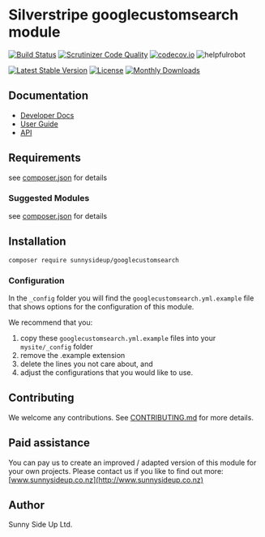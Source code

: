 # Silverstripe googlecustomsearch module
[![Build Status](https://travis-ci.org/sunnysideup/silverstripe-googlecustomsearch.svg?branch=master)](https://travis-ci.org/sunnysideup/silverstripe-googlecustomsearch)
[![Scrutinizer Code Quality](https://scrutinizer-ci.com/g/sunnysideup/silverstripe-googlecustomsearch/badges/quality-score.png?b=master)](https://scrutinizer-ci.com/g/sunnysideup/silverstripe-googlecustomsearch/?branch=master)
[![codecov.io](https://codecov.io/github/sunnysideup/silverstripe-googlecustomsearch/coverage.svg?branch=master)](https://codecov.io/github/sunnysideup/silverstripe-googlecustomsearch?branch=master)
![helpfulrobot](https://helpfulrobot.io/sunnysideup/googlecustomsearch/badge)

[![Latest Stable Version](https://poser.pugx.org/sunnysideup/googlecustomsearch/version)](https://packagist.org/packages/sunnysideup/googlecustomsearch)
[![License](https://poser.pugx.org/sunnysideup/googlecustomsearch/license)](https://packagist.org/packages/sunnysideup/googlecustomsearch)
[![Monthly Downloads](https://poser.pugx.org/sunnysideup/googlecustomsearch/d/monthly)](https://packagist.org/packages/sunnysideup/googlecustomsearch)


## Documentation



 * [Developer Docs](docs/en/INDEX.md)
 * [User Guide](docs/en/userguide.md)
 * [API](http://ssmods.com/apis/googlecustomsearch/docs/en/api/)

## Requirements



see [composer.json](composer.json) for details

### Suggested Modules



see [composer.json](composer.json) for details


## Installation


```
composer require sunnysideup/googlecustomsearch
```

### Configuration



In the `_config` folder you will find the `googlecustomsearch.yml.example`
file that shows options for the configuration of this module.

We recommend that you:

  1. copy these `googlecustomsearch.yml.example` files into your
`mysite/_config` folder
  2. remove the .example extension
  3. delete the lines you not care about, and
  4. adjust the configurations that you would like to use.


## Contributing



We welcome any contributions. See [CONTRIBUTING.md](CONTRIBUTING.md) for more details.

## Paid assistance



You can pay us to create an improved / adapted version of this module for your own projects.  Please contact us if you like to find out more: [www.sunnysideup.co.nz](http://www.sunnysideup.co.nz)

## Author



Sunny Side Up Ltd.
